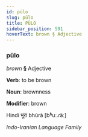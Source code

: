 ```yaml
---
id: pülo
slug: pülo
title: PÜLO
sidebar_position: 591
hoverText: brown § Adjective
---
```


### pülo

*brown* **§** Adjective

**Verb**: to be brown

**Noun**: brownness

**Modifier**: brown

Hindi भूरा bhūrā [bʱuː.ɾäː]

*Indo-Iranian Language Family*